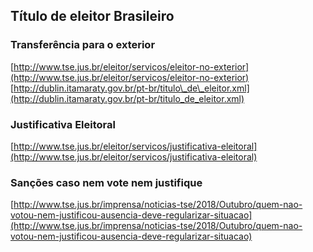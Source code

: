 Título de eleitor Brasileiro
--------------------------------------------------------------------------------------------------------------------------------------------

### Transferência para o exterior

[http://www.tse.jus.br/eleitor/servicos/eleitor-no-exterior](http://www.tse.jus.br/eleitor/servicos/eleitor-no-exterior) [http://dublin.itamaraty.gov.br/pt-br/titulo\_de\_eleitor.xml](http://dublin.itamaraty.gov.br/pt-br/titulo_de_eleitor.xml)

### Justificativa Eleitoral

[http://www.tse.jus.br/eleitor/servicos/justificativa-eleitoral](http://www.tse.jus.br/eleitor/servicos/justificativa-eleitoral)

### Sanções caso nem vote nem justifique

[http://www.tse.jus.br/imprensa/noticias-tse/2018/Outubro/quem-nao-votou-nem-justificou-ausencia-deve-regularizar-situacao](http://www.tse.jus.br/imprensa/noticias-tse/2018/Outubro/quem-nao-votou-nem-justificou-ausencia-deve-regularizar-situacao)